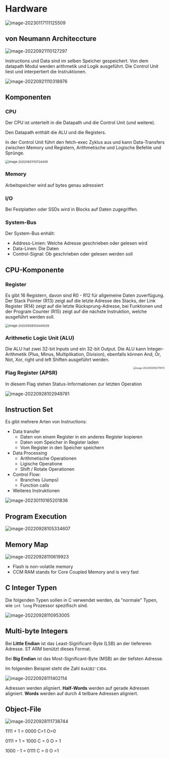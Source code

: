 # Hardware

![image-20230117111125509](res/01_Hardware/image-20230117111125509.png)

## von Neumann Architeccture

![image-20220921110127297](res/image-20220921110127297.png)

Instructions und Data sind im selben Speicher gespeichert. Von dem datapath Modul werden arithmetik und Logik ausgeführt.  Die Control Unit liest und interpertiert die Instruktionen.

![image-20220921110318976](res/image-20220921110318976.png)

## Komponenten

### CPU

Der CPU ist unterteilt in die  Datapath und die Control Unit (und weitere). 

Den Datapath enthält die ALU und die Registers. 

In der Control Unit führt den fetch-exec Zyklus aus und kann Data-Transfers zwischen Memory und Registern, Arithmetische und Logische Befehle und Sprünge.

<img src="res/image-20220921110724439.png" alt="image-20220921110724439" style="zoom:67%;" />

### Memory

Arbeitspeicher wird auf bytes genau adressiert

### I/O

Bei Festplatten oder SSDs wird in Blocks auf Daten zugegriffen.

### System-Bus

Der System-Bus enhält:

* Address-Linien: Welche Adresse geschrieben oder gelesen wird
* Data-Linen: Die Daten
* Control-Signal: Ob geschrieben oder gelesen werden soll

## CPU-Komponente

### Register

Es gibt 16 Registern, davon sind R0 - R12 für allgemeine Daten zuverfügung. Der Stack Pointer (R13) zeigt auf die letzte Adresse des Stacks, der Link Register (R14) zeigt auf die letzte Rücksprung-Adresse, bei Funktionen und der Program Counter (R15) zeigt auf die nächste Instruktion, welche ausgeführt werden soll.

<img src="res/image-20220928102440026.png" alt="image-20220928102440026" style="zoom:67%;" />

### Arithmetic Logic Unit (ALU)

Die ALU hat zwei 32-bit Inputs und ein 32-bit Output. Die ALU kann Integer-Arithmetik (Plus, Minus, Multiplikation, Division), ebenfalls können And, Or, Not, Xor, right und left Shiften ausgeführt werden.

<img src="res/image-20220928102718172.png" alt="image-20220928102718172" style="zoom:50%; float: right" /> 

### Flag Register (APSR)

In diesem Flag stehen Status-Informationen zur letzten Operation

![image-20220928102949781](res/image-20220928102949781.png)

## Instruction Set

Es gibt mehrere Arten von Instructions:

* Data transfer
  * Daten von einem Register in ein anderes Register kopieren
  * Daten vom Speicher in Register laden
  * Vom Register in den Speicher speichern
* Data Processing
  * Arithmetische Operationen
  * Ligische Operatione
  * Shift / Rotate Operationen
* Control Flow:
  * Branches (Jumps)
  * Function calls
* Weiteres Instruktionen

![image-20230110165201836](res/01_Hardware/image-20230110165201836.png)

## Program Execution

![image-20220928105334607](res/image-20220928105334607.png)

## Memory Map

![image-20220928110619923](res/image-20220928110619923.png)

* Flash is non-volatile memory
* CCM RAM stands for Core Coupled Memory and is very fast

## C Integer Typen

Die folgenden Typen sollen in C verwendet werden, da "normale" Typen, wie `int long` Prozessor spezifisch sind.

![image-20220928110953005](res/image-20220928110953005.png)

## Multi-byte Integers

Bei **Little Endian** ist das Least-Significant-Byte (LSB) an der tiefereren Adresse. ST ARM benützt dieses Format.

Bei **Big Endian** ist das Most-Significant-Byte (MSB) an der tiefsten Adresse.

Im folgenden Beispiel steht die Zahl `0xA1B2'C3D4`.

![image-20220928111402114](res/image-20220928111402114.png)

Adressen werden aligniert. **Half-Words** werden auf gerade Adressen aligniert. **Words** werden auf durch 4 teilbare Adressen aligniert.

## Object-File

![image-20220928111738744](res/image-20220928111738744.png)

1111 + 1 = 0000 C=1 O=0

0111 + 1 = 1000 C = 0 O = 1

1000 - 1 = 0111 C = 0 O =1